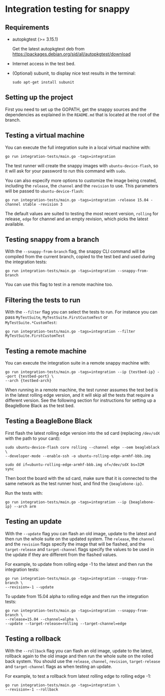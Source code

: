 # Integration testing for snappy

## Requirements

 *  autopkgtest (>= 3.15.1)

    Get the latest autopkgtest deb from
    https://packages.debian.org/sid/all/autopkgtest/download

 *  Internet access in the test bed.

 *  (Optional) subunit, to display nice test results in the terminal:

        sudo apt-get install subunit

## Setting up the project

First you need to set up the GOPATH, get the snappy sources and the
dependencies as explained in the `README.md` that is located at the root of the
branch.

## Testing a virtual machine

You can execute the full integration suite in a local virtual machine with:

    go run integration-tests/main.go -tags=integration

The test runner will create the snappy images with `ubuntu-device-flash`, so it
will ask for your password to run this command with `sudo`.

You can also especify more options to customize the image being created, including
the `release`, the `channel` and the `revision` to use. This parameters will be passed
to `ubuntu-device-flash`:

    go run integration-tests/main.go -tags=integration -release 15.04 -channel stable -revision 3

The default values are suited to testing the most recent version, `rolling` for
release, `edge` for channel and an empty revision, which picks the latest
available.

## Testing snappy from a branch

With the `--snappy-from-branch` flag, the snappy CLI command will be compiled
from the current branch, copied to the test bed and used during the integration
tests:

    go run integration-tests/main.go -tags=integration --snappy-from-branch

You can use this flag to test in a remote machine too.

## Filtering the tests to run

With the `--filter` flag you can select the tests to run. For instance you can
pass `MyTestSuite`, `MyTestSuite.FirstCustomTest` or `MyTestSuite.*CustomTest`:

    go run integration-tests/main.go -tags=integration --filter MyTestSuite.FirstCustomTest

## Testing a remote machine

You can execute the integration suite in a remote snappy machine with:

    go run integration-tests/main.go -tags=integration --ip {testbed-ip} --port {testbed-port} \
    --arch {testbed-arch}

When running in a remote machine, the test runner assumes the test bed is in
the latest rolling edge version, and it will skip all the tests that
require a different version. See the following section for instructions for
setting up a BeagleBone Black as the test bed.

## Testing a BeagleBone Black

First flash the latest rolling edge version into the sd card
(replacing `/dev/sdX` with the path to your card):

    sudo ubuntu-device-flash core rolling --channel edge --oem beagleblack \
    --developer-mode --enable-ssh -o ubuntu-rolling-edge-armhf-bbb.img

    sudo dd if=ubuntu-rolling-edge-armhf-bbb.img of=/dev/sdX bs=32M
    sync

Then boot the board with the sd card, make sure that it is connected to the
same network as the test runner host, and find the `{beaglebone-ip}`.

Run the tests with:

    go run integration-tests/main.go -tags=integration --ip {beaglebone-ip} --arch arm

## Testing an update

With the `--update` flag you can flash an old image, update to the latest and
then run the whole suite on the updated system. The `release`, the `channel` and
the `revision` flags specify the image that will be flashed, and the
`target-release` and `target-channel` flags specify the values to be used in the
update if they are different from the flashed values.

For example, to update from rolling edge -1 to the latest and then run the
integration tests:

    go run integration-tests/main.go -tags=integration --snappy-from-branch \
    --revision=-1 --update

To update from 15.04 alpha to rolling edge and then run the integration tests:

    go run integration-tests/main.go -tags=integration --snappy-from-branch \
    --release=15.04 --channel=alpha \
    --update --target-release=rolling --target-channel=edge

## Testing a rollback

With the `--rollback` flag you can flash an old image, update to the latest,
rollback again to the old image and then run the whole suite on the rolled
back system. You should use the `release`, `channel`, `revision`, `target-release`
and `target-channel` flags as when testing an update.

For example, to test a rollback from latest rolling edge to rolling edge -1:

    go run integration-tests/main.go -tags=integration \
    --revision=-1 --rollback
